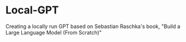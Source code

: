 # Local-GPT
Creating a locally run GPT based on Sebastian Raschka's book, "Build a Large Language Model (From Scratch)"
